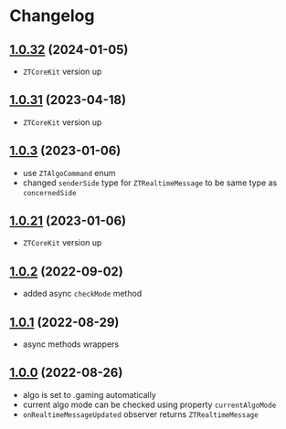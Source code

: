 # Changelog

## [1.0.32](https://github.com/zhortech/ztgamingkit-ios-sdk.git/-/tags/1.0.32) (2024-01-05)

- `ZTCoreKit` version up

## [1.0.31](https://github.com/zhortech/ztgamingkit-ios-sdk.git/-/tags/1.0.31) (2023-04-18)

- `ZTCoreKit` version up

## [1.0.3](https://github.com/zhortech/ztgamingkit-ios-sdk.git/-/tags/1.0.3) (2023-01-06)

- use `ZTAlgoCommand` enum
- changed `senderSide` type for `ZTRealtimeMessage` to be same type as `concernedSide` 

## [1.0.21](https://github.com/zhortech/ztgamingkit-ios-sdk.git/-/tags/1.0.21) (2023-01-06)

- `ZTCoreKit` version up

## [1.0.2](https://github.com/zhortech/ztgamingkit-ios-sdk.git/-/tags/1.0.2) (2022-09-02)

- added async `checkMode` method

## [1.0.1](https://github.com/zhortech/ztgamingkit-ios-sdk.git/-/tags/1.0.1) (2022-08-29)

- async methods wrappers

## [1.0.0](https://github.com/zhortech/ztgamingkit-ios-sdk.git/-/tags/1.0.0) (2022-08-26)

- algo is set to .gaming automatically
- current algo mode can be checked using property `currentAlgoMode`
- `onRealtimeMessageUpdated` observer returns `ZTRealtimeMessage`
